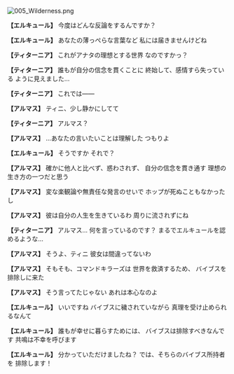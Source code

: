
![005_Wilderness.png](../images/backgrounds/005_Wilderness.png)

**【エルキュール】**
今度はどんな反論をするんですか？

**【エルキュール】**
あなたの薄っぺらな言葉など
私には届きませんけどね

**【ティターニア】**
これがアナタの理想とする世界
なのですかっ？

**【ティターニア】**
誰もが自分の信念を貫くことに
終始して、感情すら失っている
ように見えました…

**【ティターニア】**
これでは――

**【アルマス】**
ティニ、少し静かにしてて

**【ティターニア】**
アルマス？

**【アルマス】**
…あなたの言いたいことは理解した
つもりよ

**【エルキュール】**
そうですか
それで？

**【アルマス】**
確かに他人と比べず、惑わされず、
自分の信念を貫き通す
理想の生き方の一つだと思う

**【アルマス】**
変な楽観論や無責任な発言のせいで
ホップが死ぬこともなかったし

**【アルマス】**
彼は自分の人生を生きているわ
周りに流されずにね

**【ティターニア】**
アルマス…
何を言っているのです？
まるでエルキュールを認めるような…

**【アルマス】**
そうよ、ティニ
彼女は間違ってないわ

**【アルマス】**
そもそも、コマンドキラーズは
世界を救済するため、
バイブスを排除しに来た

**【アルマス】**
そう言ってたじゃない
あれは本心なのよ

**【エルキュール】**
いいですね
バイブスに穢されていながら
真理を受け止められるなんて

**【エルキュール】**
誰もが幸せに暮らすためには、
バイブスは排除すべきなんです
共鳴は不幸を呼びます

**【エルキュール】**
分かっていただけましたね？
では、そちらのバイブス所持者を
排除します！